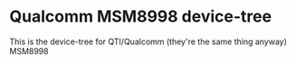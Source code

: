 # Qualcomm MSM8998 device-tree
This is the device-tree for QTI/Qualcomm (they're the same thing anyway) MSM8998
